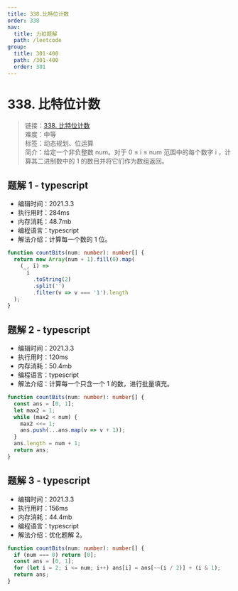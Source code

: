 ```yaml
---
title: 338.比特位计数
order: 338
nav:
  title: 力扣题解
  path: /leetcode
group:
  title: 301-400
  path: /301-400
  order: 301
---
```


# 338. 比特位计数

> 链接：[338. 比特位计数](https://leetcode-cn.com/problems/counting-bits/)  
> 难度：中等  
> 标签：动态规划、位运算  
> 简介：给定一个非负整数 num。对于 0 ≤ i ≤ num 范围中的每个数字 i ，计算其二进制数中的 1 的数目并将它们作为数组返回。

## 题解 1 - typescript

- 编辑时间：2021.3.3
- 执行用时：284ms
- 内存消耗：48.7mb
- 编程语言：typescript
- 解法介绍：计算每一个数的 1 位。

```typescript
function countBits(num: number): number[] {
  return new Array(num + 1).fill(0).map(
    (_, i) =>
      i
        .toString(2)
        .split('')
        .filter(v => v === '1').length
  );
}
```

## 题解 2 - typescript

- 编辑时间：2021.3.3
- 执行用时：120ms
- 内存消耗：50.4mb
- 编程语言：typescript
- 解法介绍：计算每一个只含一个 1 的数，进行批量填充。

```typescript
function countBits(num: number): number[] {
  const ans = [0, 1];
  let max2 = 1;
  while (max2 < num) {
    max2 <<= 1;
    ans.push(...ans.map(v => v + 1));
  }
  ans.length = num + 1;
  return ans;
}
```

## 题解 3 - typescript

- 编辑时间：2021.3.3
- 执行用时：156ms
- 内存消耗：44.4mb
- 编程语言：typescript
- 解法介绍：优化题解 2。

```typescript
function countBits(num: number): number[] {
  if (num === 0) return [0];
  const ans = [0, 1];
  for (let i = 2; i <= num; i++) ans[i] = ans[~~(i / 2)] + (i & 1);
  return ans;
}
```
